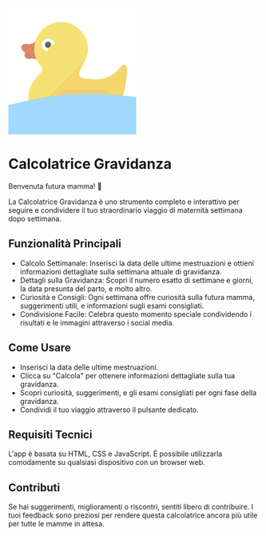 ![Calcolatrice Gravidanza Logo](https://github.com/FL3R/calcolatrice-gravidanza/blob/master/favicon.png?raw=true)
# Calcolatrice Gravidanza

Benvenuta futura mamma! 🤰

La Calcolatrice Gravidanza è uno strumento completo e interattivo per seguire e condividere il tuo straordinario viaggio di maternità settimana dopo settimana.

## Funzionalità Principali
- Calcolo Settimanale: Inserisci la data delle ultime mestruazioni e ottieni informazioni dettagliate sulla settimana attuale di gravidanza.
- Dettagli sulla Gravidanza: Scopri il numero esatto di settimane e giorni, la data presunta del parto, e molto altro.
- Curiosità e Consigli: Ogni settimana offre curiosità sulla futura mamma, suggerimenti utili, e informazioni sugli esami consigliati.
- Condivisione Facile: Celebra questo momento speciale condividendo i risultati e le immagini attraverso i social media.

## Come Usare
- Inserisci la data delle ultime mestruazioni.
- Clicca su "Calcola" per ottenere informazioni dettagliate sulla tua gravidanza.
- Scopri curiosità, suggerimenti, e gli esami consigliati per ogni fase della gravidanza.
- Condividi il tuo viaggio attraverso il pulsante dedicato.

## Requisiti Tecnici
L'app è basata su HTML, CSS e JavaScript. È possibile utilizzarla comodamente su qualsiasi dispositivo con un browser web.

## Contributi
Se hai suggerimenti, miglioramenti o riscontri, sentiti libero di contribuire. I tuoi feedback sono preziosi per rendere questa calcolatrice ancora più utile per tutte le mamme in attesa.
